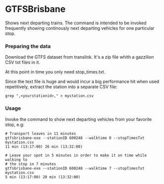 GTFSBrisbane
============

Shows next departing trains. The command is intended to be invoked frequently
showing continously next departing vehicles for one particular stop.

### Preparing the data

Download the GTFS dataset from translink. It's a zip file whith a gazzilion CSV
txt files in it.

At this point in time you only need stop_times.txt.

Since the text file is huge and would incur a big performance hit when used
repetitively, extract the station into a separate CSV file:

    grep ",<yourstationid>," > mystation.csv

### Usage

Invoke the command to show next departing vehicles from your favorite stop, e.g:

    # Transport leaves in 11 minutes
    gtfsbrisbane-exe --stationID 600248 --walktime 0 --stopTimesTxt mystation.csv
    11 min (13:17:00) 26 min (13:32:00)

    # Leave your spot in 5 minutes in order to make it on time while walking to
    # the stop in 7 minutes
    gtfsbrisbane-exe --stationID 600248 --walktime 7 --stopTimesTxt mystation.csv
    5 min (13:17:00) 20 min (13:32:00)

